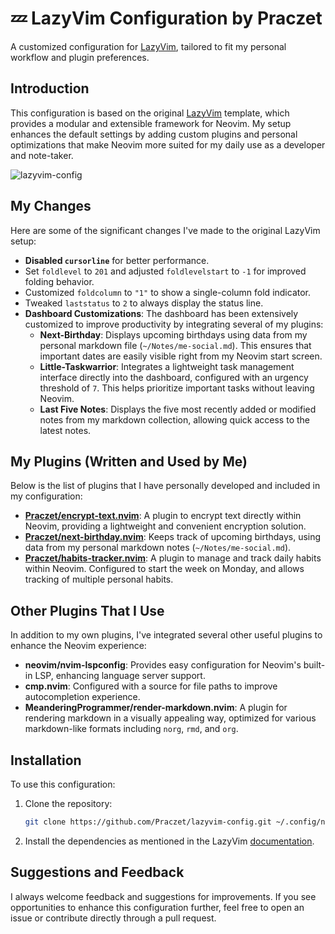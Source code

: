 # 💤 LazyVim Configuration by Praczet

A customized configuration for [LazyVim](https://github.com/LazyVim/LazyVim), tailored to fit my personal workflow and plugin preferences.

## Introduction

This configuration is based on the original [LazyVim](https://github.com/LazyVim/LazyVim) template, which provides a modular and extensible framework for Neovim. My setup enhances the default settings by adding custom plugins and personal optimizations that make Neovim more suited for my daily use as a developer and note-taker.

![lazyvim-config](https://github.com/user-attachments/assets/5f3de384-bbd2-44ae-9256-d223877a1835)

## My Changes

Here are some of the significant changes I've made to the original LazyVim setup:

- **Disabled `cursorline`** for better performance.
- Set `foldlevel` to `201` and adjusted `foldlevelstart` to `-1` for improved folding behavior.
- Customized `foldcolumn` to `"1"` to show a single-column fold indicator.
- Tweaked `laststatus` to `2` to always display the status line.
- **Dashboard Customizations**: The dashboard has been extensively customized to improve productivity by integrating several of my plugins:
  - **Next-Birthday**: Displays upcoming birthdays using data from my personal markdown file (`~/Notes/me-social.md`). This ensures that important dates are easily visible right from my Neovim start screen.
  - **Little-Taskwarrior**: Integrates a lightweight task management interface directly into the dashboard, configured with an urgency threshold of `7`. This helps prioritize important tasks without leaving Neovim.
  - **Last Five Notes**: Displays the five most recently added or modified notes from my markdown collection, allowing quick access to the latest notes.

## My Plugins (Written and Used by Me)

Below is the list of plugins that I have personally developed and included in my configuration:

- **[Praczet/encrypt-text.nvim](https://github.com/Praczet/encrypt-text.nvim)**: A plugin to encrypt text directly within Neovim, providing a lightweight and convenient encryption solution.
- **[Praczet/next-birthday.nvim](https://github.com/Praczet/next-birthday.nvim)**: Keeps track of upcoming birthdays, using data from my personal markdown notes (`~/Notes/me-social.md`).
- **[Praczet/habits-tracker.nvim](https://github.com/Praczet/habits-tracker.nvim)**: A plugin to manage and track daily habits within Neovim. Configured to start the week on Monday, and allows tracking of multiple personal habits.

## Other Plugins That I Use

In addition to my own plugins, I've integrated several other useful plugins to enhance the Neovim experience:

- **neovim/nvim-lspconfig**: Provides easy configuration for Neovim's built-in LSP, enhancing language server support.
- **cmp.nvim**: Configured with a source for file paths to improve autocompletion experience.
- **MeanderingProgrammer/render-markdown.nvim**: A plugin for rendering markdown in a visually appealing way, optimized for various markdown-like formats including `norg`, `rmd`, and `org`.

## Installation

To use this configuration:

1. Clone the repository:
   ```sh
   git clone https://github.com/Praczet/lazyvim-config.git ~/.config/nvim
   ```
2. Install the dependencies as mentioned in the LazyVim [documentation](https://lazyvim.github.io/installation).

## Suggestions and Feedback

I always welcome feedback and suggestions for improvements. If you see opportunities to enhance this configuration further, feel free to open an issue or contribute directly through a pull request.
